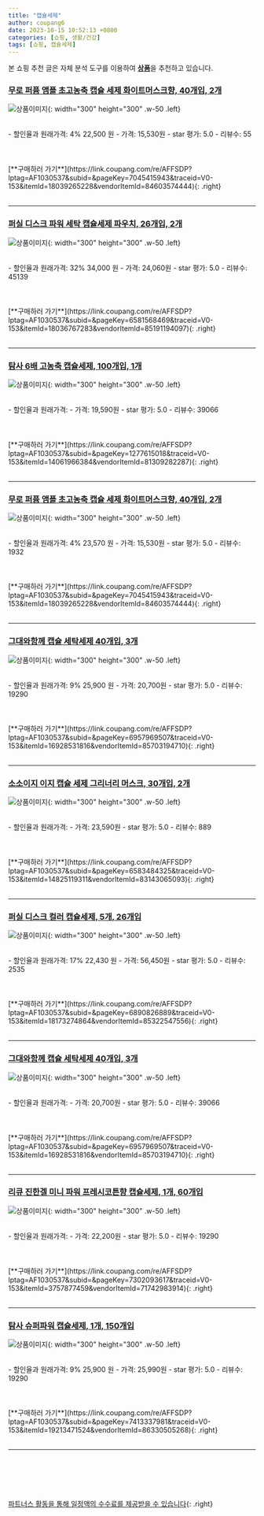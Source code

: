 ```yaml
---
title: "캡슐세제"
author: coupang6
date: 2023-10-15 10:52:13 +0800
categories: [쇼핑, 생활/건강]
tags: [쇼핑, 캡슐세제]
---
```


본 쇼핑 추천 글은 자체 분석 도구를 이용하여 [**상품**](https://link.coupang.com/a/bao1ui)을 추천하고 있습니다.

### [무로 퍼퓸 앰플 초고농축 캡슐 세제 화이트머스크향, 40개입, 2개](https://link.coupang.com/re/AFFSDP?lptag=AF1030537&subid=&pageKey=7045415943&traceid=V0-153&itemId=18039265228&vendorItemId=84603574444)

![상품이미지](https://thumbnail8.coupangcdn.com/thumbnails/remote/230x230ex/image/retail/images/6353832211652267-9a91919e-c508-4fb0-8497-78277efe1637.jpg){: width="300" height="300" .w-50 .left}


<br>
- 할인율과 원래가격: 4%  22,500   원
- 가격: 15,530원
- star 평가: 5.0
- 리뷰수: 55
<br>
<br>
<br>
<br>
[**구매하러 가기**](https://link.coupang.com/re/AFFSDP?lptag=AF1030537&subid=&pageKey=7045415943&traceid=V0-153&itemId=18039265228&vendorItemId=84603574444){: .right}
<br>
<br>

---

### [퍼실 디스크 파워 세탁 캡슐세제 파우치, 26개입, 2개](https://link.coupang.com/re/AFFSDP?lptag=AF1030537&subid=&pageKey=6581568469&traceid=V0-153&itemId=18036767283&vendorItemId=85191194097)

![상품이미지](https://thumbnail8.coupangcdn.com/thumbnails/remote/230x230ex/image/retail/images/67ddcc09-dd94-43e7-8cdc-367e1ce47683339640208928211004.png){: width="300" height="300" .w-50 .left}


<br>
- 할인율과 원래가격: 32%  34,000   원
- 가격: 24,060원
- star 평가: 5.0
- 리뷰수: 45139
<br>
<br>
<br>
<br>
[**구매하러 가기**](https://link.coupang.com/re/AFFSDP?lptag=AF1030537&subid=&pageKey=6581568469&traceid=V0-153&itemId=18036767283&vendorItemId=85191194097){: .right}
<br>
<br>

---

### [탐사 6배 고농축 캡슐세제, 100개입, 1개](https://link.coupang.com/re/AFFSDP?lptag=AF1030537&subid=&pageKey=1277615018&traceid=V0-153&itemId=14061966384&vendorItemId=81309282287)

![상품이미지](https://thumbnail10.coupangcdn.com/thumbnails/remote/230x230ex/image/retail/images/4759770092871543-0a574e9a-86f5-46c9-ab13-95e4c073dad9.jpg){: width="300" height="300" .w-50 .left}


<br>
- 할인율과 원래가격: 
- 가격: 19,590원
- star 평가: 5.0
- 리뷰수: 39066
<br>
<br>
<br>
<br>
[**구매하러 가기**](https://link.coupang.com/re/AFFSDP?lptag=AF1030537&subid=&pageKey=1277615018&traceid=V0-153&itemId=14061966384&vendorItemId=81309282287){: .right}
<br>
<br>

---

### [무로 퍼퓸 앰플 초고농축 캡슐 세제 화이트머스크향, 40개입, 2개](https://link.coupang.com/re/AFFSDP?lptag=AF1030537&subid=&pageKey=7045415943&traceid=V0-153&itemId=18039265228&vendorItemId=84603574444)

![상품이미지](https://thumbnail8.coupangcdn.com/thumbnails/remote/230x230ex/image/retail/images/6353832211652267-9a91919e-c508-4fb0-8497-78277efe1637.jpg){: width="300" height="300" .w-50 .left}


<br>
- 할인율과 원래가격: 4%  23,570   원
- 가격: 15,530원
- star 평가: 5.0
- 리뷰수: 1932
<br>
<br>
<br>
<br>
[**구매하러 가기**](https://link.coupang.com/re/AFFSDP?lptag=AF1030537&subid=&pageKey=7045415943&traceid=V0-153&itemId=18039265228&vendorItemId=84603574444){: .right}
<br>
<br>

---

### [그대와함께 캡슐 세탁세제 40개입, 3개](https://link.coupang.com/re/AFFSDP?lptag=AF1030537&subid=&pageKey=6957969507&traceid=V0-153&itemId=16928531816&vendorItemId=85703194710)

![상품이미지](https://thumbnail9.coupangcdn.com/thumbnails/remote/230x230ex/image/vendor_inventory/39d7/644f50fbb80869e36286834d7702c14d0ad7a7dd3122003ffbf990f80f47.jpg){: width="300" height="300" .w-50 .left}


<br>
- 할인율과 원래가격: 9%  25,900   원
- 가격: 20,700원
- star 평가: 5.0
- 리뷰수: 19290
<br>
<br>
<br>
<br>
[**구매하러 가기**](https://link.coupang.com/re/AFFSDP?lptag=AF1030537&subid=&pageKey=6957969507&traceid=V0-153&itemId=16928531816&vendorItemId=85703194710){: .right}
<br>
<br>

---

### [소소이지 이지 캡슐 세제 그리너리 머스크, 30개입, 2개](https://link.coupang.com/re/AFFSDP?lptag=AF1030537&subid=&pageKey=6583484325&traceid=V0-153&itemId=14825119311&vendorItemId=83143065093)

![상품이미지](https://thumbnail7.coupangcdn.com/thumbnails/remote/230x230ex/image/vendor_inventory/fa38/fad31e6d4b5f87ca016b74880a8f40eef31a91108ef1e9190d9b6aada0d4.jpg){: width="300" height="300" .w-50 .left}


<br>
- 할인율과 원래가격: 
- 가격: 23,590원
- star 평가: 5.0
- 리뷰수: 889
<br>
<br>
<br>
<br>
[**구매하러 가기**](https://link.coupang.com/re/AFFSDP?lptag=AF1030537&subid=&pageKey=6583484325&traceid=V0-153&itemId=14825119311&vendorItemId=83143065093){: .right}
<br>
<br>

---

### [퍼실 디스크 컬러 캡슐세제, 5개, 26개입](https://link.coupang.com/re/AFFSDP?lptag=AF1030537&subid=&pageKey=6890826889&traceid=V0-153&itemId=18173274864&vendorItemId=85322547556)

![상품이미지](https://thumbnail9.coupangcdn.com/thumbnails/remote/230x230ex/image/retail/images/30d8934e-896c-497e-9370-8f9f907aa2382607259414106091407.png){: width="300" height="300" .w-50 .left}


<br>
- 할인율과 원래가격: 17%  22,430   원
- 가격: 56,450원
- star 평가: 5.0
- 리뷰수: 2535
<br>
<br>
<br>
<br>
[**구매하러 가기**](https://link.coupang.com/re/AFFSDP?lptag=AF1030537&subid=&pageKey=6890826889&traceid=V0-153&itemId=18173274864&vendorItemId=85322547556){: .right}
<br>
<br>

---

### [그대와함께 캡슐 세탁세제 40개입, 3개](https://link.coupang.com/re/AFFSDP?lptag=AF1030537&subid=&pageKey=6957969507&traceid=V0-153&itemId=16928531816&vendorItemId=85703194710)

![상품이미지](https://thumbnail9.coupangcdn.com/thumbnails/remote/230x230ex/image/vendor_inventory/39d7/644f50fbb80869e36286834d7702c14d0ad7a7dd3122003ffbf990f80f47.jpg){: width="300" height="300" .w-50 .left}


<br>
- 할인율과 원래가격: 
- 가격: 20,700원
- star 평가: 5.0
- 리뷰수: 39066
<br>
<br>
<br>
<br>
[**구매하러 가기**](https://link.coupang.com/re/AFFSDP?lptag=AF1030537&subid=&pageKey=6957969507&traceid=V0-153&itemId=16928531816&vendorItemId=85703194710){: .right}
<br>
<br>

---

### [리큐 진한겔 미니 파워 프레시코튼향 캡슐세제, 1개, 60개입](https://link.coupang.com/re/AFFSDP?lptag=AF1030537&subid=&pageKey=7302093617&traceid=V0-153&itemId=3757877459&vendorItemId=71742983914)

![상품이미지](https://thumbnail6.coupangcdn.com/thumbnails/remote/230x230ex/image/retail/images/549356897976163-db15b7cd-1d38-423c-844a-eb6d403ac2bf.jpg){: width="300" height="300" .w-50 .left}


<br>
- 할인율과 원래가격: 
- 가격: 22,200원
- star 평가: 5.0
- 리뷰수: 19290
<br>
<br>
<br>
<br>
[**구매하러 가기**](https://link.coupang.com/re/AFFSDP?lptag=AF1030537&subid=&pageKey=7302093617&traceid=V0-153&itemId=3757877459&vendorItemId=71742983914){: .right}
<br>
<br>

---

### [탐사 슈퍼파워 캡슐세제, 1개, 150개입](https://link.coupang.com/re/AFFSDP?lptag=AF1030537&subid=&pageKey=7413337981&traceid=V0-153&itemId=19213471524&vendorItemId=86330505268)

![상품이미지](https://thumbnail9.coupangcdn.com/thumbnails/remote/230x230ex/image/retail/images/3223012308421606-432db13e-a2cf-49ca-b55b-3ad42c10efd7.jpg){: width="300" height="300" .w-50 .left}


<br>
- 할인율과 원래가격: 9%  25,900   원
- 가격: 25,990원
- star 평가: 5.0
- 리뷰수: 19290
<br>
<br>
<br>
<br>
[**구매하러 가기**](https://link.coupang.com/re/AFFSDP?lptag=AF1030537&subid=&pageKey=7413337981&traceid=V0-153&itemId=19213471524&vendorItemId=86330505268){: .right}
<br>
<br>

---
<br><br><br><br><br> [파트너스 활동을 통해 일정액의 수수료를 제공받을 수 있습니다](https://link.coupang.com/a/bao1ui){: .right}